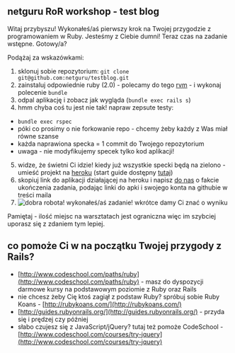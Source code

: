 ## netguru RoR workshop - test blog

Witaj przybyszu! Wykonałeś/aś pierwszy krok na Twojej przygodzie z programowaniem w Ruby. Jesteśmy z Ciebie dumni! Teraz czas na zadanie wstępne. Gotowy/a? 

Podążaj za wskazówkami:

1. sklonuj sobie repozytorium: `git clone git@github.com:netguru/testblog.git`
2. zainstaluj odpowiednie ruby (2.0) - polecamy do tego [rvm](https://rvm.io/) - i wykonaj polecenie `bundle`
3. odpal aplikację i zobacz jak wygląda (`bundle exec rails s`)
4. hmm chyba coś tu jest nie tak! napraw zepsute testy:
  * `bundle exec rspec`
  * póki co prosimy o nie forkowanie repo - chcemy żeby każdy z Was miał równe szanse 
  * każda naprawiona specka = 1 commit do Twojego repozytorium
  * uwaga - nie modyfikujemy specek tylko kod aplikacji!
5. widze, że świetni Ci idzie! kiedy już wszystkie specki będą na zielono - umieść projekt na [heroku](https://www.heroku.com/) (start guide dostępny [tutaj](https://devcenter.heroku.com/articles/rails3))
6. skopiuj link do aplikacji działającej na heroku i napisz [do nas](mailto:workshops@netguru.co) o fakcie ukończenia zadania, podając linki do apki i swojego konta na githubie w treści maila 
7. ![dobra robota!](http://1.bp.blogspot.com/-dlddnkWJ38Q/T-gwMiX6D_I/AAAAAAAAAMk/UQnpWE1ZpMI/s1600/the-very-best-of-the-success-kid-meme.jpg) wykonałeś/aś zadanie! wkrótce damy Ci znać o wyniku 

Pamiętaj - ilość miejsc na warsztatach jest ograniczna więc im szybciej uporasz się z zdaniem tym lepiej. 

## co pomoże Ci w na początku Twojej przygody z Rails?

* [http://www.codeschool.com/paths/ruby](http://www.codeschool.com/paths/ruby) - masz do dyspozycji darmowe kursy na podstawowym poziomie z Ruby oraz Rails
* nie chcesz żeby Cię ktoś zagiął z podstaw Ruby? spróbuj sobie Ruby Koans - [http://rubykoans.com/](http://rubykoans.com/)
* [http://guides.rubyonrails.org/](http://guides.rubyonrails.org/) - przyda się i prędzej czy później
* słabo czujesz się z JavaScript/jQuery? tutaj też pomoże CodeSchool - [http://www.codeschool.com/courses/try-jquery](http://www.codeschool.com/courses/try-jquery)
